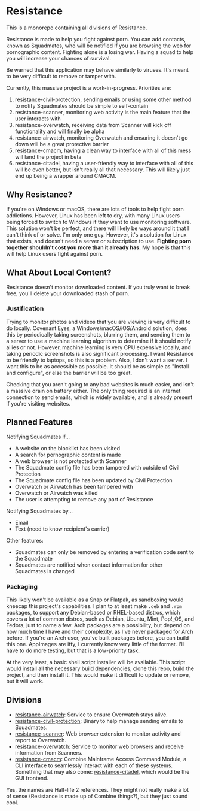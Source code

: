 # Resistance
This is a monorepo containing all divisions of Resistance.

Resistance is made to help you fight against porn.
You can add contacts, known as Squadmates, who will be notified if you are browsing the web for pornographic content.
Fighting alone is a losing war. Having a squad to help you will increase your chances of survival.

Be warned that this application may behave similarly to viruses. It's meant to be very difficult to remove or tamper with.

Currently, this massive project is a work-in-progress. Priorities are:
1. resistance-civil-protection, sending emails or using some other method to notify Squadmates should be simple to self-contain
2. resistance-scanner, monitoring web activity is the main feature that the user interacts with
3. resistance-overwatch, receiving data from Scanner will kick off functionality and will finally be alpha
4. resistance-airwatch, monitoring Overwatch and ensuring it doesn't go down will be a great protective barrier
5. resistance-cmacm, having a clean way to interface with all of this mess will land the project in beta
6. resistance-citadel, having a user-friendly way to interface with all of this will be even better, but isn't really all that necessary. This will likely just end up being a wrapper around CMACM.

## Why Resistance?
If you're on Windows or macOS, there are lots of tools to help fight porn addictions.
However, Linux has been left to dry, with many Linux users being forced to switch to Windows if they want to use monitoring software.
This solution won't be perfect, and there will likely be ways around it that I can't think of or solve. I'm only one guy.
However, it's a solution for Linux that exists, and doesn't need a server or subscription to use.
**Fighting porn together shouldn't cost you more than it already has.**
My hope is that this will help Linux users fight against porn.

## What About Local Content?
Resistance doesn't monitor downloaded content.
If you truly want to break free, you'll delete your downloaded stash of porn.

### Justification
Trying to monitor photos and videos that you are viewing is very difficult to do locally.
Covenant Eyes, a Windows/macOS/iOS/Android solution, does this by periodically taking screenshots,
blurring them, and sending them to a server to use a machine learning algorithm to determine if it should notify allies or not.
However, machine learning is very CPU expensive locally, and taking periodic screenshots is also significant processing.
I want Resistance to be friendly to laptops, so this is a problem.
Also, I don't want a server. I want this to be as accessible as possible.
It should be as simple as "Install and configure", or else the barrier will be too great.

Checking that you aren't going to any bad websites is much easier, and isn't a massive drain on battery either.
The only thing required is an internet connection to send emails, which is widely available, and is already present if you're visiting websites.

## Planned Features
Notifying Squadmates if...
- A website on the blocklist has been visited
- A search for pornographic content is made
- A web browser is not protected with Scanner
- The Squadmate config file has been tampered with outside of Civil Protection
- The Squadmate config file has been updated by Civil Protection
- Overwatch or Airwatch has been tampered with
- Overwatch or Airwatch was killed
- The user is attempting to remove any part of Resistance

Notifying Squadmates by...
- Email
- Text (need to know recipient's carrier)

Other features:
- Squadmates can only be removed by entering a verification code sent to the Squadmate
- Squadmates are notified when contact information for other Squadmates is changed

### Packaging
This likely won't be available as a Snap or Flatpak, as sandboxing would kneecap this project's capabilities.
I plan to at least make `.deb` and `.rpm` packages, to support any Debian-based or RHEL-based distros, which covers a lot of common distros,
such as Debian, Ubuntu, Mint, Pop!_OS, and Fedora, just to name a few.
Arch packages are a possibility, but depend on how much time I have and their complexity, as I've never packaged for Arch before.
If you're an Arch user, you've built packages before, you can build this one.
AppImages are iffy, I currently know very little of the format. I'll have to do more testing, but that is a low-priority task.

At the very least, a basic shell script installer will be available.
This script would install all the necessary build dependencies, clone this repo, build the project, and then install it.
This would make it difficult to update or remove, but it will work.

## Divisions

- [resistance-airwatch](https://github.com/TacticalLaptopBag/resistance-airwatch): Service to ensure Overwatch stays alive.
- [resistance-civil-protection](https://github.com/TacticalLaptopBag/resistance-civil-protection): Binary to help manage sending emails to Squadmates.
- [resistance-scanner](https://github.com/TacticalLaptopBag/resistance-scanner): Web browser extension to monitor activity and report to Overwatch.
- [resistance-overwatch](https://github.com/TacticalLaptopBag/resistance-overwatch): Service to monitor web browsers and receive information from Scanners.
- [resistance-cmacm](https://github.com/TacticalLaptopBag/resistance-cmacm): Combine Mainframe Access Command Module, a CLI interface to seamlessly interact with each of these systems.
Something that may also come: [resistance-citadel](https://github.com/TacticalLaptopBag/resistance-citadel), which would be the GUI frontend.

Yes, the names are Half-life 2 references.
They might not really make a lot of sense (Resistance is made up of Combine things?), but they just sound cool.
